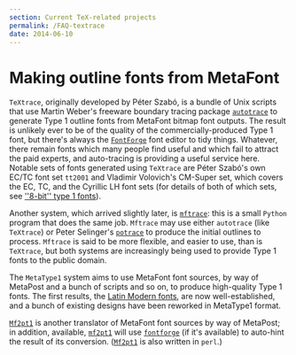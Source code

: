 ```yaml
---
section: Current TeX-related projects
permalink: /FAQ-textrace
date: 2014-06-10
---
```


# Making outline fonts from MetaFont

`TeXtrace`, originally developed by  P&eacute;ter Szab&oacute;, is a
bundle of Unix scripts that use  Martin Weber's freeware boundary
tracing package
[`autotrace`](http://autotrace.sourceforge.net) to 
generate Type&nbsp;1 outline fonts from MetaFont bitmap 
font outputs.  The result is unlikely ever to be of the quality of
the commercially-produced Type&nbsp;1 font, but there's always the
[`FontForge`](http://fontforge.sourceforge.net/) font
editor to tidy things.  Whatever, there
remain fonts which many people find useful and which fail to attract
the paid experts, and auto-tracing is providing a useful service here.
Notable sets of
fonts generated using `TeXtrace` are P&eacute;ter Szab&oacute;'s own
EC/TC font set `tt2001` and Vladimir Volovich's
CM-Super set, which covers the EC, TC, and the
Cyrillic LH font sets (for details of both of which sets, see
[''8-bit'' type 1 fonts](FAQ-type1T1.md)).

Another system, which arrived slightly later, is 
[`mftrace`](http://www.cs.uu.nl/~hanwen/mftrace/):
this is a small `Python` program that does the same job.
`Mftrace` may use either `autotrace` (like
`TeXtrace`) or Peter Selinger's
[`potrace`](http://potrace.sourceforge.net) to produce
the initial outlines to process.  `Mftrace` is said to be
more flexible, and easier to use, than is `TeXtrace`, but both systems
are increasingly being used to provide Type&nbsp;1 fonts to the public domain.

The `MetaType1` system aims to use MetaFont font sources, by way
of MetaPost and a bunch of scripts and so on, to produce high-quality
Type&nbsp;1 fonts.  The first results, the 
[Latin Modern fonts](https://ctan.org/pkg/lm), are now
well-established, and a bunch of existing designs have been reworked
in MetaType1 format.

[`Mf2pt1`](https://ctan.org/pkg/Mf2pt1) is another translator of MetaFont font sources by way of
MetaPost; in addition,
available, [`mf2pt1`](https://ctan.org/pkg/mf2pt1) will use
[`fontforge`](http://fontforge.sourceforge.net/) (if it's
available) to auto-hint the result of its conversion.
([`Mf2pt1`](https://ctan.org/pkg/Mf2pt1) is also written in `perl`.)

